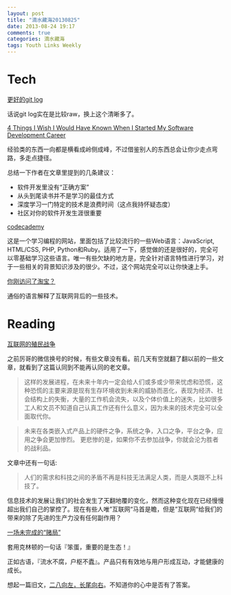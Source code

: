 ```yaml
---
layout: post
title: "滴水藏海20130825"
date: 2013-08-24 19:17
comments: true
categories: 滴水藏海
tags: Youth Links Weekly
---
```


# Tech

[更好的git log](http://luolei.org/2013/08/better-git-log/)

话说git log实在是比较raw，换上这个清晰多了。

[4 Things I Wish I Would Have Known When I Started My Software Development Career](http://simpleprogrammer.com/2013/08/19/software-development-career/)

经验类的东西一向都是横看成岭侧成峰，不过借鉴别人的东西总会让你少走点弯路，多走点捷径。

总结一下作者在文章里提到的几条建议：

- 软件开发里没有“正确方案”
- 从头到尾读书并不是学习的最佳方式
- 深度学习一门特定的技术是浪费时间（这点我持怀疑态度）
- 社区对你的软件开发生涯很重要

[codecademy](http://www.codecademy.com)

这是一个学习编程的网站，里面包括了比较流行的一些Web语言：JavaScript, HTML/CSS, PHP, Python和Ruby。适用了一下，感觉做的还是很好的，完全可以零基础学习这些语言。唯一有些欠缺的地方是，完全针对语言特性进行学习，对于一些相关的背景知识涉及的很少。不过，这个网站完全可以让你快速上手。

[你刚访问了淘宝？](http://mp.weixin.qq.com/mp/appmsg/show?__biz=MjM5MTY3ODcxNA==&appmsgid=10000128&itemidx=1&sign=7885c0b2c56d6399930781ebc8c0b444#wechat_redirect)

通俗的语言解释了互联网背后的一些技术。

# Reading

[互联网的殖民战争](http://chuansong.me/n/122755)

之前厉哥的微信换号的时候，有些文章没有看。前几天有空就翻了翻以前的一些文章，就看到了这篇认同到不能再认同的老文章。

>这样的发展进程，在未来十年内一定会给人们或多或少带来忧虑和恐慌，这种恐慌的主要来源是现有生存环境收到未来的威胁而恶化，表现为经济、社会结构上的失衡，大量的工作机会流失，以及个体价值上的迷失，比如很多工人和文员不知道自己认真工作还有什么意义，因为未来的技术完全可以全面取代你。

>未来在各类嵌入式产品上的硬件之争，系统之争，入口之争，平台之争，应用之争会更加惨烈。 更悲惨的是，如果你不去参加战争，你就会沦为胜者的战利品。

文章中还有一句话:

>人们的需求和科技之间的矛盾不再是科技无法满足人类，而是人类跟不上科技了。

信息技术的发展让我们的社会发生了天翻地覆的变化，然而这种变化现在已经慢慢超出我们自己的掌控了。现在有些人唯”互联网“马首是瞻，但是”互联网“给我们的带来的除了先进的生产力没有任何副作用？

[一场未完成的“赌局” ](http://www.geekpark.net/read/view/187050)

套用克林顿的一句话『笨蛋，重要的是生态！』

正如古语，『流水不腐，户枢不蠹』。产品只有有效地与用户形成互动，才能健康的成长。

想起一篇旧文，[二八向左，长尾向右](http://www.williamlong.info/archives/2472.html)。不知道你的心中是否有了答案。
